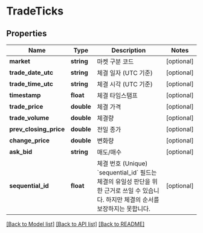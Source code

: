 # TradeTicks

## Properties
Name | Type | Description | Notes
------------ | ------------- | ------------- | -------------
**market** | **string** | 마켓 구분 코드 | [optional] 
**trade_date_utc** | **string** | 체결 일자 (UTC 기준) | [optional] 
**trade_time_utc** | **string** | 체결 시각 (UTC 기준) | [optional] 
**timestamp** | **float** | 체결 타임스탬프 | [optional] 
**trade_price** | **double** | 체결 가격 | [optional] 
**trade_volume** | **double** | 체결량 | [optional] 
**prev_closing_price** | **double** | 전일 종가 | [optional] 
**change_price** | **double** | 변화량 | [optional] 
**ask_bid** | **string** | 매도/매수 | [optional] 
**sequential_id** | **float** | 체결 번호 (Unique)  &#x60;sequential_id&#x60; 필드는 체결의 유일성 판단을 위한 근거로 쓰일 수 있습니다. 하지만 체결의 순서를 보장하지는 못합니다. | [optional] 

[[Back to Model list]](../README.md#documentation-for-models) [[Back to API list]](../README.md#documentation-for-api-endpoints) [[Back to README]](../README.md)


